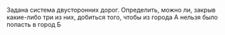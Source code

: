 Задана система двусторонних дорог. Определить, можно ли, закрыв какие-либо три из них, добиться того, чтобы из города А нельзя было попасть в город Б
